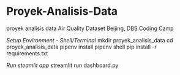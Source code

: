 # Proyek-Analisis-Data
proyek analisis data Air Quality Dataset Beijing, DBS Coding Camp 

*Setup Environment - Shell/Terminal*
mkdir proyek_analisis_data
cd proyek_analisis_data
pipenv install
pipenv shell
pip install -r requirements.txt

*Run steamlit app*
streamlit run dashboard.py
